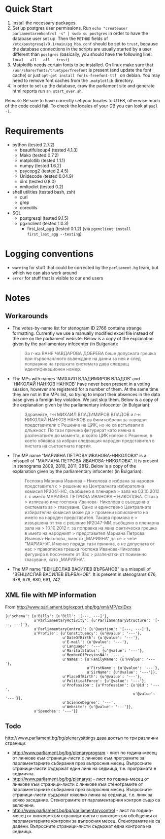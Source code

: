 # Quick Start

 1. Install the necessary packages.
 2. Set up postgres user permissions. Run
    `echo "createuser parlamentarenkontrol -s" | sudo su postgres` in order to
    have the database user set up. Then the `METHOD` fields of
    `/etc/postgresql/9.1/main/pg_hba.conf` should be set to `trust`, because
    the database connections in the scripts are usually started by a user
    different than `postgres` (basically, you should have the following line:
    `local   all   all   trust`)
 3. Matplotlib needs certain fonts to be installed. On linux make sure that
    `/usr/share/fonts/truetype/freefont` is present (and update the font cache)
    or just `apt-get install fonts-freefont-ttf ` on debian. You may need to
    remove font caches from the `.matplotlib` directory.
 4. In order to set up the database, craw the parliament site and generate html
    reports run `sh start_over.sh`.

Remark: Be sure to have correctly set your locales to UTF8, otherwise much of
the code could fail. To check the locales of your DB you can look at `psql -l`.

# Requirements

 - python (tested 2.7.2)
   - beautifulsoup4 (tested 4.1.3)
   - Mako (tested 0.7.2)
   - matplotlib (tested 1.1.1)
   - numpy (tested 1.6.2)
   - psycopg2 (tested 2.4.5)
   - Unidecode (tested 0.04.9)
   - xlrd (tested 0.8.0)
   - xmltodict (tested 0.2)
 - shell utilities (tested bash, zsh)
   - curl
   - grep
   - coreutils
 - SQL
   - postgresql (tested 9.1.5)
   - pgxnclient (tested 1.0.3)
     - first_last_agg (tested 0.1.2) (via `pgxnclient install first_last_agg --testing`)

# Logging conventions

 - `warning` for stuff that could be corrected by the `parliament.bg` team, but
   which we can also work around
 - `error` for stuff that is visible to our end users

# Notes

## Workarounds

*   The votes-by-name list for stenogram ID 2766 contains strange formatting.
    Currently we use a manually modified excel file instead of the one on the
    parliament website. Below is a copy of the explanation given by the
    parliamentary infocenter (in Bulgarian):

    > За г-жа ВАНЯ ЧАВДАРОВА ДОБРЕВА беше допусната грешка при първоначлното
въвеждане на данни за нея и след поправяне на грешката системата дава следващ
идентификационен номер.

*   The MPs with names 'МИХАИЛ ВЛАДИМИРОВ ВЛАДОВ' and 'НИКОЛАЙ НАНКОВ НАНКОВ'
    have never been present in a voting session, however are registered for a
    number of them. At the same time they are not in the MPs list, so trying to
    import their absences in the data base gives a foreign key violation. We
    just skip them. Below is a copy of the explanation given by the
    parliamentary infocenter (in Bulgarian):

    > Здравейте, г-н МИХАИЛ ВЛАДИМИРОВ ВЛАДОВ и г-н НИКОЛАЙ НАНКОВ НАНКОВ са
били избрани за народни представители с Решение на ЦИК, но не са встъпвали в
длъжност. По тази причина фигурират като имена в разпечатките до момента, в
който ЦИК излезе с Решение, в което обявява за избран следващия народен
представител в листата на съответната партия.

*   The MP name "МАРИЯНА ПЕТРОВА ИВАНОВА-НИКОЛОВА" is a misspell of "МАРИАНА
    ПЕТРОВА ИВАНОВА-НИКОЛОВА". It is present in stenograms 2809, 2810, 2811, 2812.
    Below is a copy of the explanation given by the parliamentary infocenter (in
    Bulgarian):

    > Госпожа Мариана Иванова – Николова е избрана за народен представител с >
решение на Централната избирателна комисия №2041-НС, съобщено в пленарна > зала
на 03.10.2012 г. с името МАРИЯНА ПЕТРОВА ИВАНОВА – НИКОЛОВА.  С така > изписано
име госпожа Иванова- Николова е въведена в системата за > гласуване. Само и
единствено Централната избирателна комисия може да > промени изписването на
името на народен представител. Такава промяна е > извършена от тях с решение
№2047-МИ,съобщено в пленарна зала на > 10.10.2012 г. за поправка на явна
фактическа грешка в името на народният > представител Мариана Петрова
Иванова-Николова, вместо „МАРИЯНА” да се > чете ”МАРИАНА”. Именно поради тази
причина, а не допусната от нас > правописна грешка госпожа Иванова-Николова
фигурира в посочените от Вас > разпечатки от поименно гласуване, като
„МАРИЯНА".

*   The MP name "ВЕНЦЕСЛАВ ВАСИЛЕВ ВЪРБАНОВ" is a misspell of "ВЕНЦИСЛАВ
    ВАСИЛЕВ ВЪРБАНОВ". It is present in stenograms 676, 678, 679, 680, 681, 742.


## XML file with MP information 

From http://www.parliament.bg/export.php/bg/xml/MP/xxIDxx 

```
{u'schema': {u'Bills': {u'Bill': '[---, ---]'},
             u'ParliamentaryActivity': {u'ParliamentaryStructure': '[---, ---]'},
             u'ParliamentaryControl': {u'Question': '[---, ---]'},
             u'Profile': {u'Constituency': {u'@value': '---'},
                          u'DateOfBirth': {u'@value': '---'},
                          u'E-mail': {u'@value': '---'},
                          u'Language': '---',
                          u'MaritalStatus': {u'@value': '---'},
                          u'MemberOfPreviosNA': '---',
                          u'Names': {u'FamilyName': {u'@value': '---'},
                                     u'FirstName': {u'@value': '---'},
                                     u'SirName': {u'@value': '---'}},
                          u'PlaceOfBirth': {u'@value': '---'},
                          u'PoliticalForce': {u'@value': '---'},
                          u'Profession': {u'Profession': {u'@id': '---',
                                                          u'@value': '---'}},
                          u'ScienceDegree': '---',
                          u'Website': {u'@value': '---'}},
             u'Speeches': '---'}}
```

## Todo

http://www.parliament.bg/bg/plenarysittings дава достъп то три различни
страници:

 - http://www.parliament.bg/bg/plenaryprogram - лист по година-месец от
   линкове към страници-листи с линкове към програмите за парламентарните
   събирания през въпросния месец. Въпросните страници-листи съдържат един линк
   на седмица, т.е. програмата е седмична.
 - http://www.parliament.bg/bg/plenaryst - лист по година-месец от
   линкове към страници-листи с линкове към стенограмите от парламентарните
   събирания през въпросния месец. Въпросните страници-листи съдържат няколко
   линка на седмица, т.е. линк за всяко заседание. Стенограмите от
   парламентарния контрол също са включени.
 - http://www.parliament.bg/bg/parliamentarycontrol - лист по година-месец от
   линкове към страници-листи с линкове към обобщения от парламентарните
   контроли за въпросния месец. Стенограмите не са дадени. Въпросните
   страници-листи съдържат една контрола на седмица.
